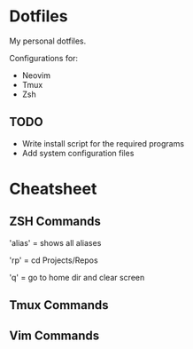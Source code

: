 # Dotfiles
My personal dotfiles.

Configurations for:
- Neovim
- Tmux
- Zsh

## TODO
- Write install script for the required programs
- Add system configuration files


# Cheatsheet

## ZSH Commands
'alias' = shows all aliases

'rp' = cd Projects/Repos

'q' = go to home dir and clear screen

## Tmux Commands


## Vim Commands
